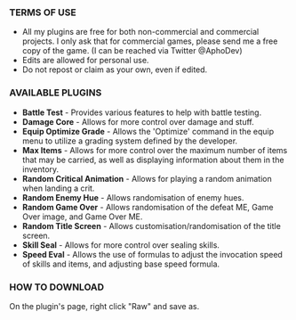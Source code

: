 ### TERMS OF USE
* All my plugins are free for both non-commercial and commercial projects. I only ask that for commercial games, please send me a free copy of the game. (I can be reached via Twitter @AphoDev)
* Edits are allowed for personal use.
* Do not repost or claim as your own, even if edited.

### AVAILABLE PLUGINS
* **Battle Test** - Provides various features to help with battle testing.
* **Damage Core** - Allows for more control over damage and stuff.
* **Equip Optimize Grade** - Allows the 'Optimize' command in the equip menu to utilize a grading system defined by the developer.
* **Max Items** - Allows for more control over the maximum number of items that may be carried, as well as displaying information about them in the inventory.
* **Random Critical Animation** - Allows for playing a random animation when landing a crit.
* **Random Enemy Hue** - Allows randomisation of enemy hues.
* **Random Game Over** - Allows randomisation of the defeat ME, Game Over image, and Game Over ME.
* **Random Title Screen** - Allows customisation/randomisation of the title screen.
* **Skill Seal** - Allows for more control over sealing skills.
* **Speed Eval** - Allows the use of formulas to adjust the invocation speed of skills and items, and adjusting base speed formula.

### HOW TO DOWNLOAD
On the plugin's page, right click "Raw" and save as.
